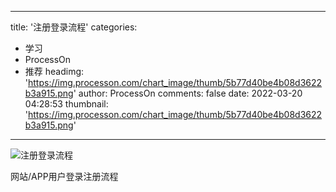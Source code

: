 
---
title: '注册登录流程'
categories: 
 - 学习
 - ProcessOn
 - 推荐
headimg: 'https://img.processon.com/chart_image/thumb/5b77d40be4b08d3622b3a915.png'
author: ProcessOn
comments: false
date: 2022-03-20 04:28:53
thumbnail: 'https://img.processon.com/chart_image/thumb/5b77d40be4b08d3622b3a915.png'
---

<div>   
<img class="thumb" alt="注册登录流程" src="https://img.processon.com/chart_image/thumb/5b77d40be4b08d3622b3a915.png" referrerpolicy="no-referrer">
<p>网站/APP用户登录注册流程</p>  
</div>
            